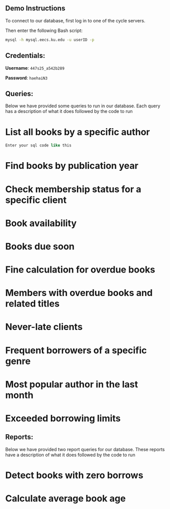 ## Demo Instructions

To connect to our database, first log in to one of the cycle servers.

Then enter the following Bash script:

```bash
mysql -h mysql.eecs.ku.edu -u userID -p
```

## Credentials:

**Username**: `447s25_a542b289`

**Password**: `haehaiN3`

## Queries:

Below we have provided some queries to run in our database. Each query has a description of what it does followed by the code to run

# List all books by a specific author
```SQL
Enter your sql code like this
```

# Find books by publication year

# Check membership status for a specific client

# Book availability

# Books due soon

# Fine calculation for overdue books

<!-- Jack -->

# Members with overdue books and related titles

# Never-late clients

# Frequent borrowers of a specific genre

<!-- Liam -->

# Most popular author in the last month

# Exceeded borrowing limits


<!--
Jorge
Sam

More report ideas are in canvas -> databases -> files -> project

-->
## Reports:

Below we have provided two report queries for our database. These reports have a description of what it does followed by the code to run

# Detect books with zero borrows

# Calculate average book age

